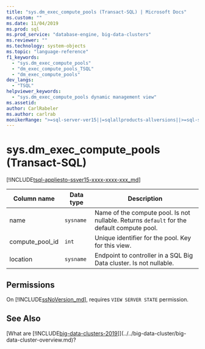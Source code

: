 ```yaml
---
title: "sys.dm_exec_compute_pools (Transact-SQL) | Microsoft Docs"
ms.custom: ""
ms.date: 11/04/2019
ms.prod: sql
ms.prod_service: "database-engine, big-data-clusters"
ms.reviewer: ""
ms.technology: system-objects
ms.topic: "language-reference"
f1_keywords: 
  - "sys.dm_exec_compute_pools"
  - "dm_exec_compute_pools_TSQL"
  - "dm_exec_compute_pools"
dev_langs: 
  - "TSQL"
helpviewer_keywords: 
  - "sys.dm_exec_compute_pools dynamic management view"
ms.assetid: 
author: CarlRabeler
ms.author: carlrab
monikerRange: ">=sql-server-ver15||=sqlallproducts-allversions||>=sql-server-linux-2017"
---
```

# sys.dm_exec_compute_pools (Transact-SQL)
[!INCLUDE[tsql-appliesto-ssver15-xxxx-xxxx-xxx_md](../../includes/tsql-appliesto-ssver15-xxxx-xxxx-xxx.md)]

|Column name|Data type|Description|  
|-----------------|---------------|-----------------|  
|name|`sysname`|Name of the compute pool. Is not nullable. Returns `default` for the default compute pool. |
|compute_pool_id|`int`|Unique identifier for the pool. Key for this view.|  
|location|`sysname`|Endpoint to controller in a SQL Big Data cluster. Is not nullable. |

## Permissions

On [!INCLUDE[ssNoVersion_md](../../includes/ssnoversion-md.md)], requires `VIEW SERVER STATE` permission.

## See Also

[What are [!INCLUDE[big-data-clusters-2019](../../includes/ssbigdataclusters-ss-nover.md)]](../../big-data-cluster/big-data-cluster-overview.md)?
